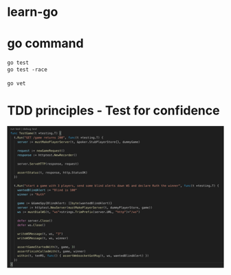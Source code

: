 # learn-go

# go command

```
go test
go test -race

go vet
```

# TDD principles - Test for confidence

![](test_for_confident.png)
